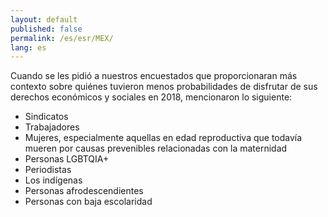 ```yaml
---
layout: default
published: false
permalink: /es/esr/MEX/
lang: es
---
```


Cuando se les pidió a nuestros encuestados que proporcionaran más contexto sobre quiénes tuvieron menos probabilidades de disfrutar de sus derechos económicos y sociales en 2018, mencionaron lo siguiente:
-	Sindicatos
-	Trabajadores
-	Mujeres, especialmente aquellas en edad reproductiva que todavía mueren por causas prevenibles relacionadas con la maternidad
-	Personas LGBTQIA+
-	Periodistas
-	Los indígenas
-	Personas afrodescendientes
-	Personas con baja escolaridad

